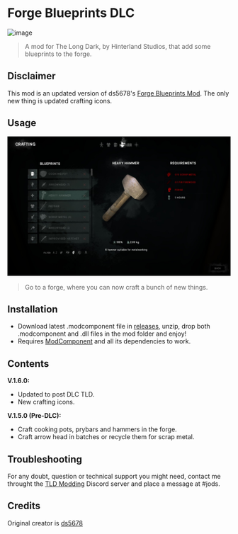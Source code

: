 # Forge Blueprints DLC

![image](https://github.com/Jods-Its/Forge-Blueprints-DLC/blob/main/IMGs/FBCover.png)

> A mod for The Long Dark, by Hinterland Studios, that add some blueprints to the forge.

## Disclaimer

This mod is an updated version of ds5678's [Forge Blueprints Mod](https://github.com/ds5678/ForgeBlueprintsMod). The only new thing is updated crafting icons.

## Usage 

![image](https://github.com/Jods-Its/Forge-Blueprints-DLC/blob/main/IMGs/20230615154843_1.jpg)

> Go to a forge, where you can now craft a bunch of new things.

## Installation 

* Download latest .modcomponent file in [releases](), unzip, drop both .modcomponent and .dll files in the mod folder and enjoy!
* Requires [ModComponent](https://github.com/dommrogers/ModComponent) and all its dependencies to work.

## Contents

**V.1.6.0:**
* Updated to post DLC TLD.
* New crafting icons.

**V.1.5.0 (Pre-DLC):**
* Craft cooking pots, prybars and hammers in the forge.
* Craft arrow head in batches or recycle them for scrap metal.

## Troubleshooting

For any doubt, question or technical support you might need, contact me throught the [TLD Modding](https://discord.com/invite/nb2jQez) Discord server and place a message at #jods.

## Credits

Original creator is [ds5678](https://github.com/ds5678)
